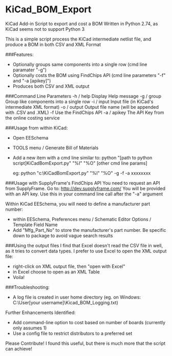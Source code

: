 # KiCad_BOM_Export
KiCad Add-in Script to export and cost a BOM
Written in Python 2.74, as KiCad seems not to support Python 3

This is a simple script process the KiCad intermediate netlist file, and produce a BOM in both CSV and XML Format

###Features:
- Optionally groups same components into a single row (cmd line paramater "-g")
- Optionally costs the BOM using FindChips API (cmd line parameters "-f" and "-a [apikey]")
- Produces both CSV and XML output

###Command Line Parameters
   -h / help   Display Help message
   -g / group  Group like components into a single row
   -i / input  Input file (in KiCad's intermediate XML format)
   -o / output Output file name (will be appended with .CSV and .XML)
   -f          Use the FindChips API
   -a / apikey The API Key from the online costing service


###Usage from within KiCad:
  - Open EESchema
  - TOOLS menu / Generate Bill of Materials
  - Add a new item with a cmd line similar to:
    python "[path to python script]KiCadBomExport.py" "%I" "%O" [other cmd line params]
    
    eg: python "c:\KiCadBomExport.py" "%I" "%O" -g -f -a xxxxxxxx
    

###Usage with SupplyFrame's FindChips API
You need to request an API from SupplyFrame.  Go to: http://dev.supplyframe.com/
You will be provided with an API key.  Use this in your command line call after the "-a" argument

Within KiCad EESchema, you will need to define a manufacturer part number:
  - within EESchema, Preferences menu / Schematic Editor Options / Template Field Name
  - Add "Mfg_Part_No" to store the manufacturer's part number.  Be specific down to package to avoid vague search results


###Using the output files
I find that Excel doesn't read the CSV file in well, as it tries to convert data types.
I prefer to use Excel to open the XML output file:
  - right-click on XML output file, then "open with Excel"
  - in Excel choose to open as an XML Table
  - Voila!


###Troubleshooting:
  - A log file is created in user home directory (eg. on Windows: C:\User\[your username]\Kicad_BOM_Logging.txt)

Further Enhancements Identified:
  - Add command-line option to cost based on number of boards (currently only assumes 1)
  - Use a config file to restrict distributors to a preferred set

Please Contribute!  I found this useful, but there is much more that the script can achieve!

